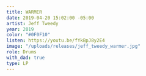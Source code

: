 ```yaml
---
title: WARMER
date: 2019-04-20 15:02:00 -05:00
artist: Jeff Tweedy
year: 2019
color: "#0F0F10"
listen: https://youtu.be/fYkBpJ8y2E4
image: "/uploads/releases/jeff_tweedy_warmer.jpg"
role: Drums
with_dad: true
type: LP
---
```



